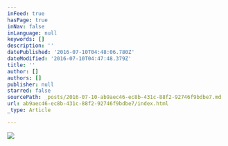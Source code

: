 ```yaml
---
inFeed: true
hasPage: true
inNav: false
inLanguage: null
keywords: []
description: ''
datePublished: '2016-07-10T04:48:06.780Z'
dateModified: '2016-07-10T04:47:48.379Z'
title: ''
author: []
authors: []
publisher: null
starred: false
sourcePath: _posts/2016-07-10-ab9aec46-ec8b-431c-88f2-92746f9bdbe7.md
url: ab9aec46-ec8b-431c-88f2-92746f9bdbe7/index.html
_type: Article

---
```

![](https://the-grid-user-content.s3-us-west-2.amazonaws.com/cdf5d452-15c5-4199-903d-79809c003da6.jpg)